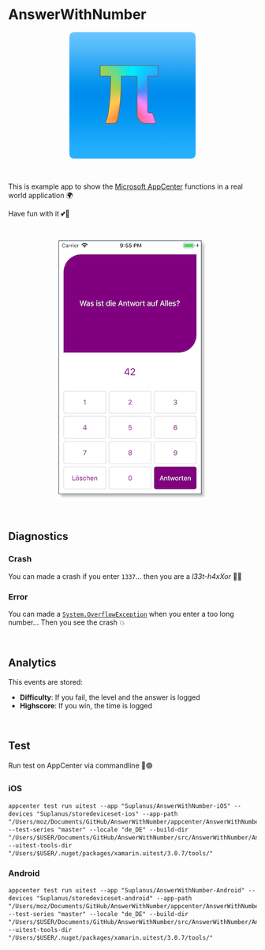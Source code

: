 # AnswerWithNumber

<p align="center">
  <img src="media/images/icon.png" />
</p>

&nbsp;

This is example app to show the [Microsoft AppCenter](https://appcenter.ms) functions in a real world application 🌍

Have fun with it 💕🦄

 &nbsp; 
 
<p align="center">
  <img src="media/images/screenshot.png" />
</p>

&nbsp;

## Diagnostics

### Crash
You can made a crash if you enter `1337`... then you are a _l33t-h4xXor_ 👩‍💻

### Error
You can made a [`System.OverflowException`](https://docs.microsoft.com/de-de/dotnet/api/system.overflowexception) when you enter a too long number... Then you see the crash 💥

&nbsp;

## Analytics
This events are stored:
- **Difficulty**: If you fail, the level and the answer is logged
- **Highscore**: If you win, the time is logged

&nbsp;

## Test

Run test on AppCenter via commandline 🔴🟢

### iOS

```shell
appcenter test run uitest --app "Suplanus/AnswerWithNumber-iOS" --devices "Suplanus/storedeviceset-ios" --app-path "/Users/moz/Documents/GitHub/AnswerWithNumber/appcenter/AnswerWithNumber.ipa" --test-series "master" --locale "de_DE" --build-dir "/Users/$USER/Documents/GitHub/AnswerWithNumber/src/AnswerWithNumber/AnswerWithNumber.UITest/bin/Debug" --uitest-tools-dir "/Users/$USER/.nuget/packages/xamarin.uitest/3.0.7/tools/"
```

### Android

```shell
appcenter test run uitest --app "Suplanus/AnswerWithNumber-Android" --devices "Suplanus/storedeviceset-android" --app-path "/Users/moz/Documents/GitHub/AnswerWithNumber/appcenter/AnswerWithNumber.apk" --test-series "master" --locale "de_DE" --build-dir "/Users/$USER/Documents/GitHub/AnswerWithNumber/src/AnswerWithNumber/AnswerWithNumber.UITest/bin/Debug" --uitest-tools-dir "/Users/$USER/.nuget/packages/xamarin.uitest/3.0.7/tools/"
```